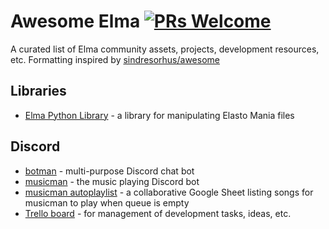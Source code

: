 Awesome Elma [![PRs Welcome](https://img.shields.io/badge/PRs-welcome-brightgreen.svg?style=flat-square)](http://makeapullrequest.com)
============

A curated list of Elma community assets, projects, development resources, etc. Formatting inspired by [sindresorhus/awesome](https://github.com/sindresorhus/awesome)

## Libraries
- [Elma Python Library](https://github.com/sigvef/elma) - a library for manipulating Elasto Mania files

## Discord
- [botman](https://github.com/elmadev/botman) - multi-purpose Discord chat bot
- [musicman](https://github.com/elmadev/musicman) - the music playing Discord bot
- [musicman autoplaylist](http://tinyurl.com/musicmanautoplaylist) - a collaborative Google Sheet listing songs for musicman to play when queue is empty
- [Trello board](https://trello.com/b/WyGGKT38/elma-discord) - for management of development tasks, ideas, etc.
